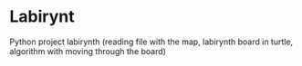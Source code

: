 # Labirynt
Python project labirynth (reading file with the map, labirynth board in turtle, algorithm with moving through the board)
